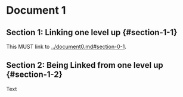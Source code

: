# Document 1

## Section 1: Linking one level up {#section-1-1}

This MUST link to [../document0.md#section-0-1](#section-0-1).

## Section 2: Being Linked from one level up {#section-1-2}

Text
